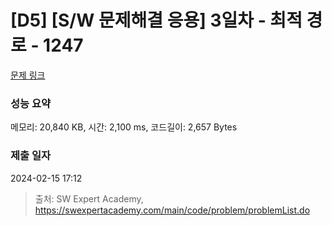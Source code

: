 # [D5] [S/W 문제해결 응용] 3일차 - 최적 경로 - 1247 

[문제 링크](https://swexpertacademy.com/main/code/problem/problemDetail.do?contestProbId=AV15OZ4qAPICFAYD) 

### 성능 요약

메모리: 20,840 KB, 시간: 2,100 ms, 코드길이: 2,657 Bytes

### 제출 일자

2024-02-15 17:12



> 출처: SW Expert Academy, https://swexpertacademy.com/main/code/problem/problemList.do